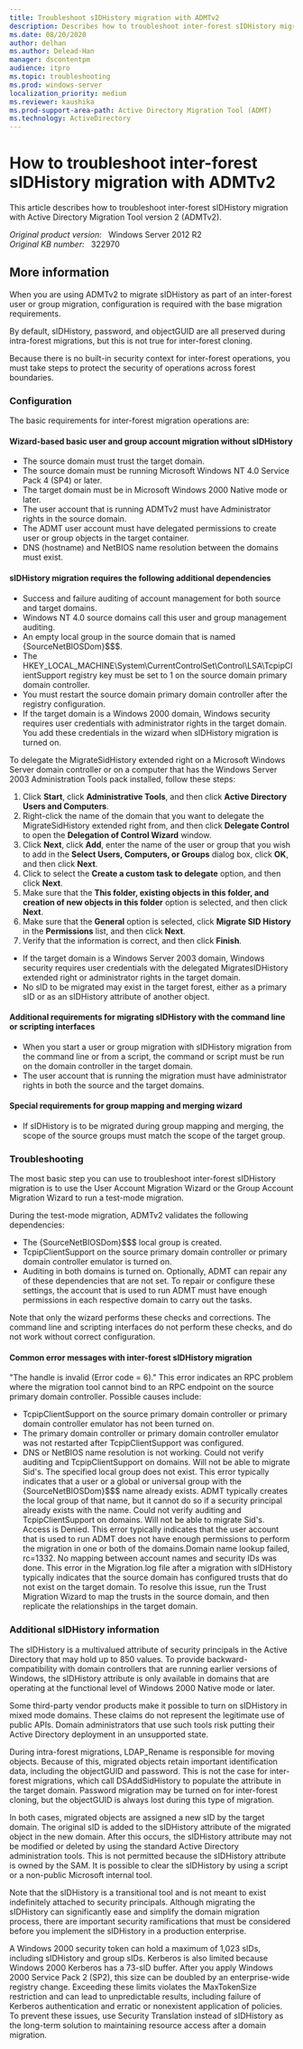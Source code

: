 ```yaml
---
title: Troubleshoot sIDHistory migration with ADMTv2
description: Describes how to troubleshoot inter-forest sIDHistory migration by using Active Directory Migration Tool version 2 (ADMTv2).
ms.date: 08/20/2020
author: delhan
ms.author: Delead-Han
manager: dscontentpm
audience: itpro
ms.topic: troubleshooting
ms.prod: windows-server
localization_priority: medium
ms.reviewer: kaushika
ms.prod-support-area-path: Active Directory Migration Tool (ADMT)
ms.technology: ActiveDirectory
---
```

# How to troubleshoot inter-forest sIDHistory migration with ADMTv2

This article describes how to troubleshoot inter-forest sIDHistory migration with Active Directory Migration Tool version 2 (ADMTv2).

_Original product version:_ &nbsp;  Windows Server 2012 R2  
_Original KB number:_ &nbsp; 322970

## More information

When you are using ADMTv2 to migrate sIDHistory as part of an inter-forest user or group migration, configuration is required with the base migration requirements.

By default, sIDHistory, password, and objectGUID are all preserved during intra-forest migrations, but this is not true for inter-forest cloning.

Because there is no built-in security context for inter-forest operations, you must take steps to protect the security of operations across forest boundaries.

### Configuration

The basic requirements for inter-forest migration operations are:

#### Wizard-based basic user and group account migration without sIDHistory


- The source domain must trust the target domain.
- The source domain must be running Microsoft Windows NT 4.0 Service Pack 4 (SP4) or later.
- The target domain must be in Microsoft Windows 2000 Native mode or later.
- The user account that is running ADMTv2 must have Administrator rights in the source domain.
- The ADMT user account must have delegated permissions to create user or group objects in the target container.
- DNS (hostname) and NetBIOS name resolution between the domains must exist.

#### sIDHistory migration requires the following additional dependencies


- Success and failure auditing of account management for both source and target domains.
- Windows NT 4.0 source domains call this user and group management auditing.
- An empty local group in the source domain that is named {SourceNetBIOSDom}$$$.
- The HKEY_LOCAL_MACHINE\System\CurrentControlSet\Control\LSA\TcpipClientSupport registry key must be set to 1 on the source domain primary domain controller.
- You must restart the source domain primary domain controller after the registry configuration.
- If the target domain is a Windows 2000 domain, Windows security requires user credentials with administrator rights in the target domain. You add these credentials in the wizard when sIDHistory migration is turned on.

To delegate the MigrateSidHistory extended right on a Microsoft Windows Server domain controller or on a computer that has the Windows Server 2003 Administration Tools pack installed, follow these steps:

1. Click **Start**, click
 **Administrative Tools**, and then click **Active Directory Users and Computers**.
  2. Right-click the name of the domain that you want to delegate the MigrateSidHistory extended right from, and then click
 **Delegate Control** to open the **Delegation of Control Wizard** window.
  3. Click **Next**, click
 **Add**, enter the name of the user or group that you wish to add in the **Select Users, Computers, or Groups** dialog box, click
 **OK**, and then click **Next**.
  4. Click to select the **Create a custom task to delegate** option, and then click **Next**.
  5. Make sure that the **This folder, existing objects in this folder, and creation of new objects in this folder** option is selected, and then click **Next**.
  6. Make sure that the **General** option is selected, click **Migrate SID History** in the
 **Permissions** list, and then click
 **Next**.
  7. Verify that the information is correct, and then click
 **Finish**.
- If the target domain is a Windows Server 2003 domain, Windows security requires user credentials with the delegated MigratesIDHistory extended right or administrator rights in the target domain.
- No sID to be migrated may exist in the target forest, either as a primary sID or as an sIDHistory attribute of another object.

#### Additional requirements for migrating sIDHistory with the command line or scripting interfaces


- When you start a user or group migration with sIDHistory migration from the command line or from a script, the command or script must be run on the domain controller in the target domain.
- The user account that is running the migration must have administrator rights in both the source and the target domains.

#### Special requirements for group mapping and merging wizard


- If sIDHistory is to be migrated during group mapping and merging, the scope of the source groups must match the scope of the target group.

### Troubleshooting

The most basic step you can use to troubleshoot inter-forest sIDHistory migration is to use the User Account Migration Wizard or the Group Account Migration Wizard to run a test-mode migration.

During the test-mode migration, ADMTv2 validates the following dependencies:

- The {SourceNetBIOSDom}$$$ local group is created.
- TcpipClientSupport on the source primary domain controller or primary domain controller emulator is turned on.
- Auditing in both domains is turned on. Optionally, ADMT can repair any of these dependencies that are not set. To repair or configure these settings, the account that is used to run ADMT must have enough permissions in each respective domain to carry out the tasks.

Note that only the wizard performs these checks and corrections. The command line and scripting interfaces do not perform these checks, and do not work without correct configuration.

#### Common error messages with inter-forest sIDHistory migration

"The handle is invalid (Error code = 6)."
This error indicates an RPC problem where the migration tool cannot bind to an RPC endpoint on the source primary domain controller. Possible causes include:

- TcpipClientSupport on the source primary domain controller or primary domain controller emulator has not been turned on.
- The primary domain controller or primary domain controller emulator was not restarted after TcpipClientSupport was configured.
- DNS or NetBIOS name resolution is not working.
Could not verify auditing and TcpipClientSupport on domains. Will not be able to migrate Sid's. The specified local group does not exist.
This error typically indicates that a user or a global or universal group with the {SourceNetBIOSDom}$$$ name already exists. ADMT typically creates the local group of that name, but it cannot do so if a security principal already exists with the name. Could not verify auditing and TcpipClientSupport on domains. Will not be able to migrate Sid's. Access is Denied.
This error typically indicates that the user account that is used to run ADMT does not have enough permissions to perform the migration in one or both of the domains.Domain name lookup failed, rc=1332. No mapping between account names and security IDs was done.
This error in the Migration.log file after a migration with sIDHistory typically indicates that the source domain has configured trusts that do not exist on the target domain. To resolve this issue, run the Trust Migration Wizard to map the trusts in the source domain, and then replicate the relationships in the target domain.

### Additional sIDHistory information

The sIDHistory is a multivalued attribute of security principals in the Active Directory that may hold up to 850 values. To provide backward-compatibility with domain controllers that are running earlier versions of Windows, the sIDHistory attribute is only available in domains that are operating at the functional level of Windows 2000 Native mode or later.

Some third-party vendor products make it possible to turn on sIDHistory in mixed mode domains. These claims do not represent the legitimate use of public APIs. Domain administrators that use such tools risk putting their Active Directory deployment in an unsupported state.

During intra-forest migrations, LDAP_Rename is responsible for moving objects. Because of this, migrated objects retain important identification data, including the objectGUID and password. This is not the case for inter-forest migrations, which call DSAddSidHistory to populate the attribute in the target domain. Password migration may be turned on for inter-forest cloning, but the objectGUID is always lost during this type of migration.

In both cases, migrated objects are assigned a new sID by the target domain. The original sID is added to the sIDHistory attribute of the migrated object in the new domain. After this occurs, the sIDHistory attribute may not be modified or deleted by using the standard Active Directory administration tools. This is not permitted because the sIDHistory attribute is owned by the SAM. It is possible to clear the sIDHistory by using a script or a non-public Microsoft internal tool.

Note that the sIDHistory is a transitional tool and is not meant to exist indefinitely attached to security principals. Although migrating the sIDHistory can significantly ease and simplify the domain migration process, there are important security ramifications that must be considered before you implement the sIDHistory in a production enterprise.

A Windows 2000 security token can hold a maximum of 1,023 sIDs, including sIDHistory and group sIDs. Kerberos is also limited because Windows 2000 Kerberos has a 73-sID buffer. After you apply Windows 2000 Service Pack 2 (SP2), this size can be doubled by an enterprise-wide registry change. Exceeding these limits violates the MaxTokenSize restriction and can lead to unpredictable results, including failure of Kerberos authentication and erratic or nonexistent application of policies. To prevent these issues, use Security Translation instead of sIDHistory as the long-term solution to maintaining resource access after a domain migration.
